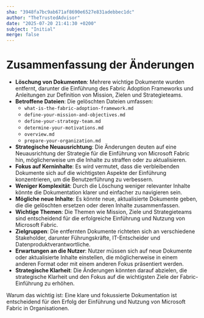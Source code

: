 ```yaml
---
sha: "3948fa7bc9ab671af8690e6527e831adebbec1dc"
author: "TheTrustedAdvisor"
date: "2025-07-20 21:41:30 +0200"
subject: "Initial"
merge: false
---
```


# Zusammenfassung der Änderungen

- **Löschung von Dokumenten**: Mehrere wichtige Dokumente wurden entfernt, darunter die Einführung des Fabric Adoption Frameworks und Anleitungen zur Definition von Mission, Zielen und Strategieteams.
- **Betroffene Dateien**: Die gelöschten Dateien umfassen:
  - `what-is-the-fabric-adoption-framework.md`
  - `define-your-mission-and-objectives.md`
  - `define-your-strategy-team.md`
  - `determine-your-motivations.md`
  - `overview.md`
  - `prepare-your-organization.md`
- **Strategische Neuausrichtung**: Die Änderungen deuten auf eine Neuausrichtung der Strategie für die Einführung von Microsoft Fabric hin, möglicherweise um die Inhalte zu straffen oder zu aktualisieren.
- **Fokus auf Kerninhalte**: Es wird vermutet, dass die verbleibenden Dokumente sich auf die wichtigsten Aspekte der Einführung konzentrieren, um die Benutzerführung zu verbessern.
- **Weniger Komplexität**: Durch die Löschung weniger relevanter Inhalte könnte die Dokumentation klarer und einfacher zu navigieren sein.
- **Mögliche neue Inhalte**: Es könnte neue, aktualisierte Dokumente geben, die die gelöschten ersetzen oder deren Inhalte zusammenfassen.
- **Wichtige Themen**: Die Themen wie Mission, Ziele und Strategieteams sind entscheidend für die erfolgreiche Einführung und Nutzung von Microsoft Fabric.
- **Zielgruppen**: Die entfernten Dokumente richteten sich an verschiedene Stakeholder, darunter Führungskräfte, IT-Entscheider und Datenproduktverantwortliche.
- **Erwartungen an die Nutzer**: Nutzer müssen sich auf neue Dokumente oder aktualisierte Inhalte einstellen, die möglicherweise in einem anderen Format oder mit einem anderen Fokus präsentiert werden.
- **Strategische Klarheit**: Die Änderungen könnten darauf abzielen, die strategische Klarheit und den Fokus auf die wichtigsten Ziele der Fabric-Einführung zu erhöhen.

Warum das wichtig ist: Eine klare und fokussierte Dokumentation ist entscheidend für den Erfolg der Einführung und Nutzung von Microsoft Fabric in Organisationen.

